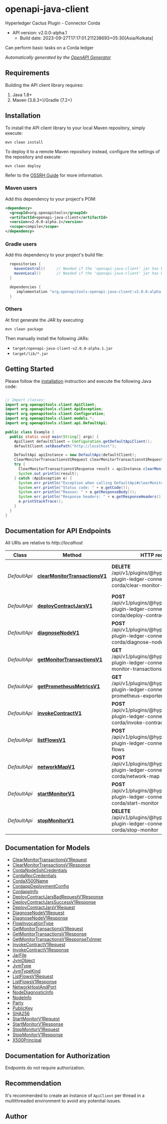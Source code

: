 # openapi-java-client

Hyperledger Cactus Plugin - Connector Corda
- API version: v2.0.0-alpha.1
  - Build date: 2023-09-27T17:17:01.211238693+05:30[Asia/Kolkata]

Can perform basic tasks on a Corda ledger


*Automatically generated by the [OpenAPI Generator](https://openapi-generator.tech)*


## Requirements

Building the API client library requires:
1. Java 1.8+
2. Maven (3.8.3+)/Gradle (7.2+)

## Installation

To install the API client library to your local Maven repository, simply execute:

```shell
mvn clean install
```

To deploy it to a remote Maven repository instead, configure the settings of the repository and execute:

```shell
mvn clean deploy
```

Refer to the [OSSRH Guide](http://central.sonatype.org/pages/ossrh-guide.html) for more information.

### Maven users

Add this dependency to your project's POM:

```xml
<dependency>
  <groupId>org.openapitools</groupId>
  <artifactId>openapi-java-client</artifactId>
  <version>v2.0.0-alpha.1</version>
  <scope>compile</scope>
</dependency>
```

### Gradle users

Add this dependency to your project's build file:

```groovy
  repositories {
    mavenCentral()     // Needed if the 'openapi-java-client' jar has been published to maven central.
    mavenLocal()       // Needed if the 'openapi-java-client' jar has been published to the local maven repo.
  }

  dependencies {
     implementation "org.openapitools:openapi-java-client:v2.0.0-alpha.1"
  }
```

### Others

At first generate the JAR by executing:

```shell
mvn clean package
```

Then manually install the following JARs:

* `target/openapi-java-client-v2.0.0-alpha.1.jar`
* `target/lib/*.jar`

## Getting Started

Please follow the [installation](#installation) instruction and execute the following Java code:

```java

// Import classes:
import org.openapitools.client.ApiClient;
import org.openapitools.client.ApiException;
import org.openapitools.client.Configuration;
import org.openapitools.client.models.*;
import org.openapitools.client.api.DefaultApi;

public class Example {
  public static void main(String[] args) {
    ApiClient defaultClient = Configuration.getDefaultApiClient();
    defaultClient.setBasePath("http://localhost");

    DefaultApi apiInstance = new DefaultApi(defaultClient);
    ClearMonitorTransactionsV1Request clearMonitorTransactionsV1Request = new ClearMonitorTransactionsV1Request(); // ClearMonitorTransactionsV1Request | 
    try {
      ClearMonitorTransactionsV1Response result = apiInstance.clearMonitorTransactionsV1(clearMonitorTransactionsV1Request);
      System.out.println(result);
    } catch (ApiException e) {
      System.err.println("Exception when calling DefaultApi#clearMonitorTransactionsV1");
      System.err.println("Status code: " + e.getCode());
      System.err.println("Reason: " + e.getResponseBody());
      System.err.println("Response headers: " + e.getResponseHeaders());
      e.printStackTrace();
    }
  }
}

```

## Documentation for API Endpoints

All URIs are relative to *http://localhost*

Class | Method | HTTP request | Description
------------ | ------------- | ------------- | -------------
*DefaultApi* | [**clearMonitorTransactionsV1**](docs/DefaultApi.md#clearMonitorTransactionsV1) | **DELETE** /api/v1/plugins/@hyperledger/cactus-plugin-ledger-connector-corda/clear-monitor-transactions | Clear transactions from internal store so they&#39;ll not be available by GetMonitorTransactionsV1 anymore.
*DefaultApi* | [**deployContractJarsV1**](docs/DefaultApi.md#deployContractJarsV1) | **POST** /api/v1/plugins/@hyperledger/cactus-plugin-ledger-connector-corda/deploy-contract-jars | Deploys a set of jar files (Cordapps, e.g. the contracts in Corda speak).
*DefaultApi* | [**diagnoseNodeV1**](docs/DefaultApi.md#diagnoseNodeV1) | **POST** /api/v1/plugins/@hyperledger/cactus-plugin-ledger-connector-corda/diagnose-node | 
*DefaultApi* | [**getMonitorTransactionsV1**](docs/DefaultApi.md#getMonitorTransactionsV1) | **GET** /api/v1/plugins/@hyperledger/cactus-plugin-ledger-connector-corda/get-monitor-transactions | Get transactions for monitored state classes.
*DefaultApi* | [**getPrometheusMetricsV1**](docs/DefaultApi.md#getPrometheusMetricsV1) | **GET** /api/v1/plugins/@hyperledger/cactus-plugin-ledger-connector-corda/get-prometheus-exporter-metrics | Get the Prometheus Metrics
*DefaultApi* | [**invokeContractV1**](docs/DefaultApi.md#invokeContractV1) | **POST** /api/v1/plugins/@hyperledger/cactus-plugin-ledger-connector-corda/invoke-contract | Invokes a contract on a Corda ledger (e.g. a flow)
*DefaultApi* | [**listFlowsV1**](docs/DefaultApi.md#listFlowsV1) | **POST** /api/v1/plugins/@hyperledger/cactus-plugin-ledger-connector-corda/list-flows | 
*DefaultApi* | [**networkMapV1**](docs/DefaultApi.md#networkMapV1) | **POST** /api/v1/plugins/@hyperledger/cactus-plugin-ledger-connector-corda/network-map | 
*DefaultApi* | [**startMonitorV1**](docs/DefaultApi.md#startMonitorV1) | **POST** /api/v1/plugins/@hyperledger/cactus-plugin-ledger-connector-corda/start-monitor | Start monitoring corda changes (transactions) of given state class
*DefaultApi* | [**stopMonitorV1**](docs/DefaultApi.md#stopMonitorV1) | **DELETE** /api/v1/plugins/@hyperledger/cactus-plugin-ledger-connector-corda/stop-monitor | Stop monitoring corda changes (transactions) of given state class


## Documentation for Models

 - [ClearMonitorTransactionsV1Request](docs/ClearMonitorTransactionsV1Request.md)
 - [ClearMonitorTransactionsV1Response](docs/ClearMonitorTransactionsV1Response.md)
 - [CordaNodeSshCredentials](docs/CordaNodeSshCredentials.md)
 - [CordaRpcCredentials](docs/CordaRpcCredentials.md)
 - [CordaX500Name](docs/CordaX500Name.md)
 - [CordappDeploymentConfig](docs/CordappDeploymentConfig.md)
 - [CordappInfo](docs/CordappInfo.md)
 - [DeployContractJarsBadRequestV1Response](docs/DeployContractJarsBadRequestV1Response.md)
 - [DeployContractJarsSuccessV1Response](docs/DeployContractJarsSuccessV1Response.md)
 - [DeployContractJarsV1Request](docs/DeployContractJarsV1Request.md)
 - [DiagnoseNodeV1Request](docs/DiagnoseNodeV1Request.md)
 - [DiagnoseNodeV1Response](docs/DiagnoseNodeV1Response.md)
 - [FlowInvocationType](docs/FlowInvocationType.md)
 - [GetMonitorTransactionsV1Request](docs/GetMonitorTransactionsV1Request.md)
 - [GetMonitorTransactionsV1Response](docs/GetMonitorTransactionsV1Response.md)
 - [GetMonitorTransactionsV1ResponseTxInner](docs/GetMonitorTransactionsV1ResponseTxInner.md)
 - [InvokeContractV1Request](docs/InvokeContractV1Request.md)
 - [InvokeContractV1Response](docs/InvokeContractV1Response.md)
 - [JarFile](docs/JarFile.md)
 - [JvmObject](docs/JvmObject.md)
 - [JvmType](docs/JvmType.md)
 - [JvmTypeKind](docs/JvmTypeKind.md)
 - [ListFlowsV1Request](docs/ListFlowsV1Request.md)
 - [ListFlowsV1Response](docs/ListFlowsV1Response.md)
 - [NetworkHostAndPort](docs/NetworkHostAndPort.md)
 - [NodeDiagnosticInfo](docs/NodeDiagnosticInfo.md)
 - [NodeInfo](docs/NodeInfo.md)
 - [Party](docs/Party.md)
 - [PublicKey](docs/PublicKey.md)
 - [SHA256](docs/SHA256.md)
 - [StartMonitorV1Request](docs/StartMonitorV1Request.md)
 - [StartMonitorV1Response](docs/StartMonitorV1Response.md)
 - [StopMonitorV1Request](docs/StopMonitorV1Request.md)
 - [StopMonitorV1Response](docs/StopMonitorV1Response.md)
 - [X500Principal](docs/X500Principal.md)


<a id="documentation-for-authorization"></a>
## Documentation for Authorization

Endpoints do not require authorization.


## Recommendation

It's recommended to create an instance of `ApiClient` per thread in a multithreaded environment to avoid any potential issues.

## Author



